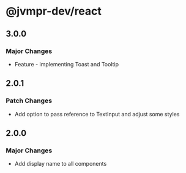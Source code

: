 # @jvmpr-dev/react

## 3.0.0

### Major Changes

- Feature - implementing Toast and Tooltip

## 2.0.1

### Patch Changes

- Add option to pass reference to TextInput and adjust some styles

## 2.0.0

### Major Changes

- Add display name to all components
